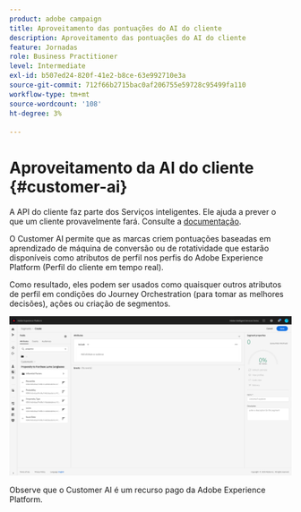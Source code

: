 ```yaml
---
product: adobe campaign
title: Aproveitamento das pontuações do AI do cliente
description: Aproveitamento das pontuações do AI do cliente
feature: Jornadas
role: Business Practitioner
level: Intermediate
exl-id: b507ed24-820f-41e2-b8ce-63e992710e3a
source-git-commit: 712f66b2715bac0af206755e59728c95499fa110
workflow-type: tm+mt
source-wordcount: '108'
ht-degree: 3%

---
```


# Aproveitamento da AI do cliente {#customer-ai}

A API do cliente faz parte dos Serviços inteligentes. Ele ajuda a prever o que um cliente provavelmente fará. Consulte a [documentação](https://docs.adobe.com/content/help/en/experience-platform/intelligent-services/customer-ai/overview.html).

O Customer AI permite que as marcas criem pontuações baseadas em aprendizado de máquina de conversão ou de rotatividade que estarão disponíveis como atributos de perfil nos perfis do Adobe Experience Platform (Perfil do cliente em tempo real).

Como resultado, eles podem ser usados como quaisquer outros atributos de perfil em condições do Journey Orchestration (para tomar as melhores decisões), ações ou criação de segmentos.

![](../assets/customer-ai.png)

Observe que o Customer AI é um recurso pago da Adobe Experience Platform.
